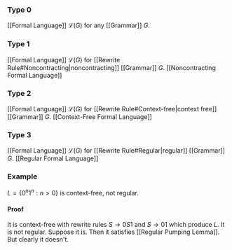 ### Type 0
[[Formal Language]] $\mathcal{L}(G)$ for any [[Grammar]] $G$.
### Type 1
[[Formal Language]] $\mathcal{L}(G)$ for [[Rewrite Rule#Noncontracting|noncontracting]] [[Grammar]] $G$.
[[Noncontracting Formal Language]]
### Type 2
[[Formal Language]] $\mathcal{L}(G)$ for [[Rewrite Rule#Context-free|context free]] [[Grammar]] $G$.
[[Context-Free Formal Language]]
### Type 3
[[Formal Language]] $\mathcal{L}(G)$ for [[Rewrite Rule#Regular|regular]] [[Grammar]] $G$.
[[Regular Formal Language]]

### Example
$L=\{ 0^{n}1^{n}:n>0 \}$ is context-free, not regular.
#### Proof
It is context-free with rewrite rules $S\to 0S 1$ and $S\to 01$ which produce $L$.
It is not regular.
Suppose it is. Then it satisfies [[Regular Pumping Lemma]]. 
But clearly it doesn't. 
